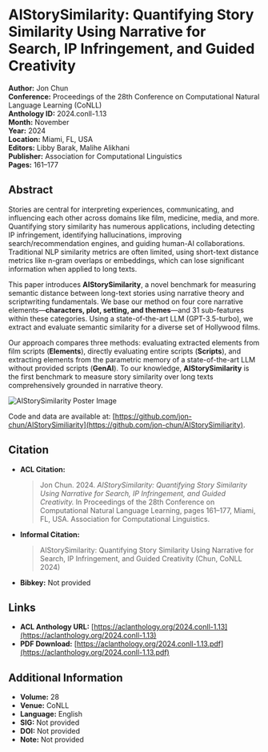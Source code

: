 # AIStorySimilarity: Quantifying Story Similarity Using Narrative for Search, IP Infringement, and Guided Creativity

**Author:** Jon Chun  
**Conference:** Proceedings of the 28th Conference on Computational Natural Language Learning (CoNLL)  
**Anthology ID:** 2024.conll-1.13  
**Month:** November  
**Year:** 2024  
**Location:** Miami, FL, USA  
**Editors:** Libby Barak, Malihe Alikhani  
**Publisher:** Association for Computational Linguistics  
**Pages:** 161–177  

## Abstract
Stories are central for interpreting experiences, communicating, and influencing each other across domains like film, medicine, media, and more. Quantifying story similarity has numerous applications, including detecting IP infringement, identifying hallucinations, improving search/recommendation engines, and guiding human-AI collaborations. Traditional NLP similarity metrics are often limited, using short-text distance metrics like n-gram overlaps or embeddings, which can lose significant information when applied to long texts.

This paper introduces **AIStorySimilarity**, a novel benchmark for measuring semantic distance between long-text stories using narrative theory and scriptwriting fundamentals. We base our method on four core narrative elements—**characters, plot, setting, and themes**—and 31 sub-features within these categories. Using a state-of-the-art LLM (GPT-3.5-turbo), we extract and evaluate semantic similarity for a diverse set of Hollywood films.

Our approach compares three methods: evaluating extracted elements from film scripts (**Elements**), directly evaluating entire scripts (**Scripts**), and extracting elements from the parametric memory of a state-of-the-art LLM without provided scripts (**GenAI**). To our knowledge, **AIStorySimilarity** is the first benchmark to measure story similarity over long texts comprehensively grounded in narrative theory.

![AIStorySimilarity Poster Image](Conference2024_CoNLL-5_AIStorySimilarity_chunj.png)

Code and data are available at: [https://github.com/jon-chun/AIStorySimiliarity](https://github.com/jon-chun/AIStorySimiliarity).

## Citation

- **ACL Citation:**
  > Jon Chun. 2024. *AIStorySimilarity: Quantifying Story Similarity Using Narrative for Search, IP Infringement, and Guided Creativity.* In Proceedings of the 28th Conference on Computational Natural Language Learning, pages 161–177, Miami, FL, USA. Association for Computational Linguistics.

- **Informal Citation:**
  > AIStorySimilarity: Quantifying Story Similarity Using Narrative for Search, IP Infringement, and Guided Creativity (Chun, CoNLL 2024)

- **Bibkey:** Not provided

## Links

- **ACL Anthology URL:** [https://aclanthology.org/2024.conll-1.13](https://aclanthology.org/2024.conll-1.13)
- **PDF Download:** [https://aclanthology.org/2024.conll-1.13.pdf](https://aclanthology.org/2024.conll-1.13.pdf)

## Additional Information

- **Volume:** 28  
- **Venue:** CoNLL  
- **Language:** English  
- **SIG:** Not provided  
- **DOI:** Not provided  
- **Note:** Not provided  
